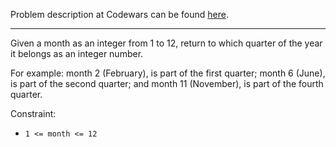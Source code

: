 Problem description at Codewars can be found
[here](https://www.codewars.com/kata/5ce9c1000bab0b001134f5af/train/python).

-------------

Given a month as an integer from 1 to 12, return to which quarter of the year it belongs as an
integer number.
<br>

For example: month 2 (February), is part of the first quarter; month 6 (June), is part of the second
quarter; and month 11 (November), is part of the fourth quarter.
<br>

Constraint:
* `1 <= month <= 12`
